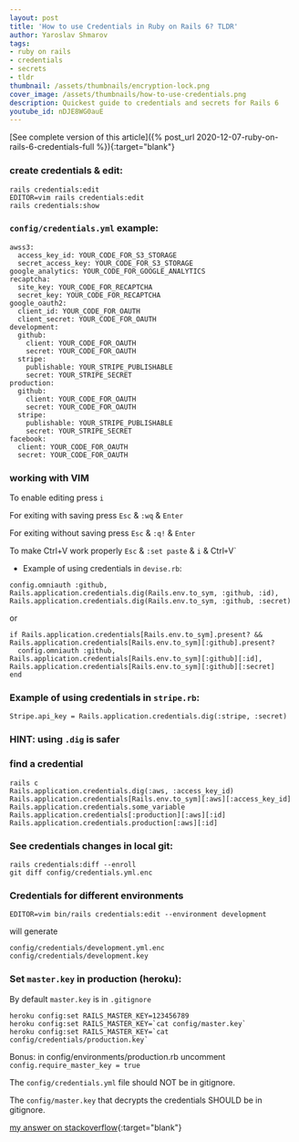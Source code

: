 ```yaml
---
layout: post
title: 'How to use Credentials in Ruby on Rails 6? TLDR'
author: Yaroslav Shmarov
tags: 
- ruby on rails
- credentials
- secrets
- tldr
thumbnail: /assets/thumbnails/encryption-lock.png
cover_image: /assets/thumbnails/how-to-use-credentials.png
description: Quickest guide to credentials and secrets for Rails 6
youtube_id: nDJE8WG0auE
---
```


[See complete version of this article]({% post_url 2020-12-07-ruby-on-rails-6-credentials-full %}){:target="blank"}

### create credentials & edit:

```
rails credentials:edit 
EDITOR=vim rails credentials:edit
rails credentials:show
```

### `config/credentials.yml` example:

```
awss3:
  access_key_id: YOUR_CODE_FOR_S3_STORAGE
  secret_access_key: YOUR_CODE_FOR_S3_STORAGE
google_analytics: YOUR_CODE_FOR_GOOGLE_ANALYTICS
recaptcha:
  site_key: YOUR_CODE_FOR_RECAPTCHA
  secret_key: YOUR_CODE_FOR_RECAPTCHA
google_oauth2:
  client_id: YOUR_CODE_FOR_OAUTH
  client_secret: YOUR_CODE_FOR_OAUTH
development:
  github:
    client: YOUR_CODE_FOR_OAUTH
    secret: YOUR_CODE_FOR_OAUTH
  stripe:
    publishable: YOUR_STRIPE_PUBLISHABLE
    secret: YOUR_STRIPE_SECRET
production:
  github:
    client: YOUR_CODE_FOR_OAUTH
    secret: YOUR_CODE_FOR_OAUTH
  stripe:
    publishable: YOUR_STRIPE_PUBLISHABLE
    secret: YOUR_STRIPE_SECRET
facebook:
  client: YOUR_CODE_FOR_OAUTH
  secret: YOUR_CODE_FOR_OAUTH
```

### working with VIM

To enable editing press `i`

For exiting with saving press `Esc` & `:wq` & `Enter`

For exiting without saving press `Esc` & `:q!` & `Enter`

To make Ctrl+V work properly `Esc` & `:set paste` & `i` & Ctrl` + `V`

* Example of using credentials in `devise.rb`:

```
config.omniauth :github, Rails.application.credentials.dig(Rails.env.to_sym, :github, :id), Rails.application.credentials.dig(Rails.env.to_sym, :github, :secret)
```
or
```
if Rails.application.credentials[Rails.env.to_sym].present? && Rails.application.credentials[Rails.env.to_sym][:github].present?
  config.omniauth :github, Rails.application.credentials[Rails.env.to_sym][:github][:id], Rails.application.credentials[Rails.env.to_sym][:github][:secret]
end
```

### Example of using credentials in `stripe.rb`:

```
Stripe.api_key = Rails.application.credentials.dig(:stripe, :secret)
```

### HINT: using `.dig` is safer

### find a credential

```
rails c
Rails.application.credentials.dig(:aws, :access_key_id)
Rails.application.credentials[Rails.env.to_sym][:aws][:access_key_id]
Rails.application.credentials.some_variable
Rails.application.credentials[:production][:aws][:id]
Rails.application.credentials.production[:aws][:id]
```

### See credentials changes in local git:
```
rails credentials:diff --enroll
git diff config/credentials.yml.enc
```

### Credentials for different environments

```
EDITOR=vim bin/rails credentials:edit --environment development
```

will generate

```
config/credentials/development.yml.enc
config/credentials/development.key
```

### Set `master.key` in production (heroku):

By default `master.key` is in `.gitignore`

```
heroku config:set RAILS_MASTER_KEY=123456789
heroku config:set RAILS_MASTER_KEY=`cat config/master.key`
heroku config:set RAILS_MASTER_KEY=`cat config/credentials/production.key`
```

Bonus: in config/environments/production.rb uncomment `config.require_master_key = true`

The `config/credentials.yml` file should NOT be in gitignore.

The `config/master.key` that decrypts the credentials SHOULD be in gitignore.

[my answer on stackoverflow](https://stackoverflow.com/questions/62011541/using-credentials-yml-with-heroku-on-rails-5-2/62011825#62011825){:target="blank"}
